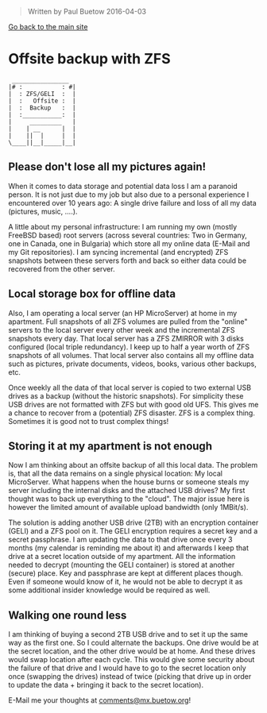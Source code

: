 > Written by Paul Buetow 2016-04-03

[Go back to the main site](../)

# Offsite backup with ZFS

```
 ________________
|# :           : #|
|  : ZFS/GELI  :  |
|  :   Offsite :  |
|  :  Backup   :  |
|  :___________:  |
|     _________   |
|    | __      |  |
|    ||  |     |  |
\____||__|_____|__|
```

## Please don't lose all my pictures again!

When it comes to data storage and potential data loss I am a paranoid person. It is not just due to my job but also due to a personal experience I encountered over 10 years ago: A single drive failure and loss of all my data (pictures, music, ....).

A little about my personal infrastructure: I am running my own (mostly FreeBSD based) root servers (across several countries: Two in Germany, one in Canada, one in Bulgaria) which store all my online data (E-Mail and my Git repositories). I am syncing incremental (and encrypted) ZFS snapshots between these servers forth and back so either data could be recovered from the other server.

## Local storage box for offline data

Also, I am operating a local server (an HP MicroServer) at home in my apartment. Full snapshots of all ZFS volumes are pulled from the "online" servers to the local server every other week and the incremental ZFS snapshots every day. That local server has a ZFS ZMIRROR with 3 disks configured (local triple redundancy). I keep up to half a year worth of ZFS snapshots of all volumes. That local server also contains all my offline data such as pictures, private documents, videos, books, various other backups, etc.

Once weekly all the data of that local server is copied to two external USB drives as a backup (without the historic snapshots). For simplicity these USB drives are not formatted with ZFS but with good old UFS. This gives me a chance to recover from a (potential) ZFS disaster. ZFS is a complex thing. Sometimes it is good not to trust complex things!

## Storing it at my apartment is not enough

Now I am thinking about an offsite backup of all this local data. The problem is, that all the data remains on a single physical location: My local MicroServer. What happens when the house burns or someone steals my server including the internal disks and the attached USB drives? My first thought was to back up everything to the "cloud". The major issue here is however the limited amount of available upload bandwidth (only 1MBit/s).

The solution is adding another USB drive (2TB) with an encryption container (GELI) and a ZFS pool on it. The GELI encryption requires a secret key and a secret passphrase. I am updating the data to that drive once every 3 months (my calendar is reminding me about it) and afterwards I keep that drive at a secret location outside of my apartment. All the information needed to decrypt (mounting the GELI container) is stored at another (secure) place. Key and passphrase are kept at different places though. Even if someone would know of it, he would not be able to decrypt it as some additional insider knowledge would be required as well.

## Walking one round less

I am thinking of buying a second 2TB USB drive and to set it up the same way as the first one. So I could alternate the backups. One drive would be at the secret location, and the other drive would be at home. And these drives would swap location after each cycle. This would give some security about the failure of that drive and I would have to go to the secret location only once (swapping the drives) instead of twice (picking that drive up in order to update the data + bringing it back to the secret location).

E-Mail me your thoughts at comments@mx.buetow.org!
